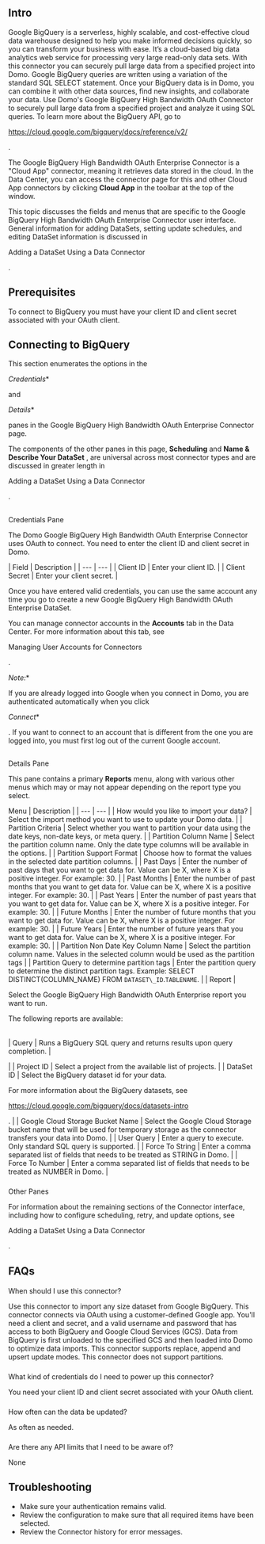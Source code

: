 

Intro
-------

Google BigQuery is a serverless, highly scalable, and cost-effective cloud data warehouse designed to help you make informed decisions quickly, so you can transform your business with ease. It’s a cloud-based big data analytics web service for processing very large read-only data sets. With this connector you can securely pull large data from a specified project into Domo. Google BigQuery queries are written using a variation of the standard SQL SELECT statement. Once your BigQuery data is in Domo, you can combine it with other data sources, find new insights, and collaborate your data. Use Domo's Google BigQuery High Bandwidth OAuth Connector to securely pull large data from a specified project and analyze it using SQL queries. To learn more about the BigQuery API, go to

https://cloud.google.com/bigquery/docs/reference/v2/

.


 The Google BigQuery High Bandwidth OAuth Enterprise Connector is a "Cloud App" connector, meaning it retrieves data stored in the cloud. In the Data Center, you can access the connector page for this and other Cloud App connectors by clicking
 **Cloud App**
 in the toolbar at the top of the window.


 This topic discusses the fields and menus that are specific to the Google BigQuery High Bandwidth OAuth Enterprise Connector user interface. General information for adding DataSets, setting update schedules, and editing DataSet information is discussed in

Adding a DataSet Using a Data Connector

.


 Prerequisites
---------------


 To connect to BigQuery you must have your client ID and client secret associated with your OAuth client.


 Connecting to BigQuery
-------------------------


 This section enumerates the options in the

*Credentials**

and

*Details**

panes in the Google BigQuery High Bandwidth OAuth Enterprise Connector page.

The components of the other panes in this page,
 **Scheduling**
 and
 **Name & Describe Your DataSet**
 , are universal across most connector types and are discussed in greater length in

Adding a DataSet Using a Data Connector

.

##
 Credentials Pane


 The Domo Google BigQuery High Bandwidth OAuth Enterprise Connector uses OAuth to connect. You need to enter the client ID and client secret in Domo.


|
 Field
  |
 Description
  |
| --- | --- |
|
 Client ID
  |
 Enter your client ID.
  |
|
 Client Secret
  |
 Enter your client secret.
  |


 Once you have entered valid credentials, you can use the same account any time you go to create a new Google BigQuery High Bandwidth OAuth Enterprise DataSet.

You can manage connector accounts in the
 **Accounts**
 tab in the Data Center. For more information about this tab, see

Managing User Accounts for Connectors

.

*Note:**

If you are already logged into Google when you connect in Domo, you are authenticated automatically when you click

*Connect**

. If you want to connect to an account that is different from the one you are logged into, you must first log out of the current Google account.

##
 Details Pane

This pane contains a primary
 **Reports**
 menu, along with various other menus which may or may not appear depending on the report type you select.


 Menu
  |
 Description
  |
| --- | --- |
|
 How would you like to import your data?
  |
 Select the import method you want to use to update your Domo data.
  |
|
 Partition Criteria
  |
 Select whether you want to partition your data using the date keys, non-date keys, or meta query.
  |
|
 Partition Column Name
  |
 Select the partition column name. Only the date type columns will be available in the options.
  |
|
 Partition Support Format
  |
 Choose how to format the values in the selected date partition columns.
  |
|
 Past Days
  |
 Enter the number of past days that you want to get data for. Value can be X, where X is a positive integer. For example: 30.
  |
|
 Past Months
  |
 Enter the number of past months that you want to get data for. Value can be X, where X is a positive integer. For example: 30.
  |
|
 Past Years
  |
 Enter the number of past years that you want to get data for. Value can be X, where X is a positive integer. For example: 30.
  |
|
 Future Months
  |
 Enter the number of future months that you want to get data for. Value can be X, where X is a positive integer. For example: 30.
  |
|
 Future Years
  |
 Enter the number of future years that you want to get data for. Value can be X, where X is a positive integer. For example: 30.
  |
|
 Partition Non Date Key Column Name
  |
 Select the partition column name. Values in the selected column would be used as the partition tags
  |
|
 Partition Query to determine partition tags
  |
 Enter the partition query to determine the distinct partition tags. Example: SELECT DISTINCT(COLUMN\_NAME) FROM `DATASET\_ID`.`TABLENAME`.
  |
|
 Report
  |

Select the Google BigQuery High Bandwidth OAuth Enterprise report you want to run.

The following reports are available:


|  |  |
| --- | --- |
|
 Query
  |
 Runs a BigQuery SQL query and returns results upon query completion.
  |

|
|
 Project ID
  |
 Select a project from the available list of projects.
  |
|
 DataSet ID
  |
 Select the BigQuery dataset id for your data.


 For more information about the BigQuery datasets, see

https://cloud.google.com/bigquery/docs/datasets-intro

.
  |
|
 Google Cloud Storage Bucket Name
  |
 Select the Google Cloud Storage bucket name that will be used for temporary storage as the connector transfers your data into Domo.
  |
|
 User Query
  |
 Enter a query to execute. Only standard SQL query is supported.
  |
|
 Force To String
  |
 Enter a comma separated list of fields that needs to be treated as STRING in Domo.
  |
|
 Force To Number
  |
 Enter a comma separated list of fields that needs to be treated as NUMBER in Domo.
  |


###
 Other Panes

For information about the remaining sections of the Connector interface, including how to configure scheduling, retry, and update options, see

Adding a DataSet Using a Data Connector

.


 FAQs
------


####
 When should I use this connector?

Use this connector to import any size dataset from Google BigQuery. This connector connects via OAuth using a customer-defined Google app. You'll need a client and secret, and a valid username and password that has access to both BigQuery and Google Cloud Services (GCS). Data from BigQuery is first unloaded to the specified GCS and then loaded into Domo to optimize data imports. This connector supports replace, append and upsert update modes. This connector does not support partitions.

###
 What kind of credentials do I need to power up this connector?

You need your client ID and client secret associated with your OAuth client.

###
 How often can the data be updated?

As often as needed.

###
 Are there any API limits that I need to be aware of?

None


 Troubleshooting
-----------------


* Make sure your authentication remains valid.
* Review the configuration to make sure that all required items have been selected.
* Review the Connector history for error messages.


